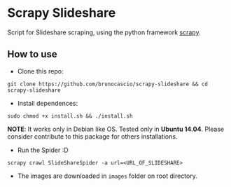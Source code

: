 # Scrapy Slideshare

Script for Slideshare scraping, using the python framework [scrapy](http://scrapy.org/).

## How to use

* Clone this repo:

`git clone https://github.com/brunocascio/scrapy-slideshare && cd scrapy-slideshare`

* Install dependences:

`sudo chmod +x install.sh && ./install.sh`

**NOTE**: It works only in Debian like OS. Tested only in **Ubuntu 14.04**. Please consider contribute to this package for others installations.

* Run the Spider :D

`scrapy crawl SlideShareSpider -a url=<URL_OF_SLIDESHARE>`

* The images are downloaded in `images` folder on root directory.
